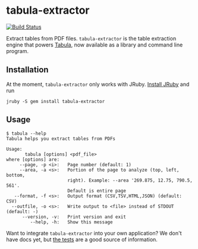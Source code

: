 tabula-extractor
================

[![Build Status](https://travis-ci.org/jazzido/tabula-extractor.png)](https://travis-ci.org/jazzido/tabula-extractor)

Extract tables from PDF files. `tabula-extractor` is the table extraction engine that powers [Tabula](http://tabula.nerdpower.org), now available as a library and command line program.

## Installation

At the moment, `tabula-extractor` only works with JRuby. [Install JRuby](http://jruby.org/getting-started) and run

``
jruby -S gem install tabula-extractor
``


## Usage

```
$ tabula --help
Tabula helps you extract tables from PDFs

Usage:
       tabula [options] <pdf_file>
where [options] are:
     --page, -p <i>:   Page number (default: 1)
     --area, -a <s>:   Portion of the page to analyze (top, left, bottom,
                       right). Example: --area '269.875, 12.75, 790.5, 561'.
                       Default is entire page
   --format, -f <s>:   Output format (CSV,TSV,HTML,JSON) (default: CSV)
  --outfile, -o <s>:   Write output to <file> instead of STDOUT (default: -)
      --version, -v:   Print version and exit
         --help, -h:   Show this message
```

Want to integrate `tabula-extractor` into your own application? We don't have docs yet, but [the tests](test/tests.rb) are a good source of information.
